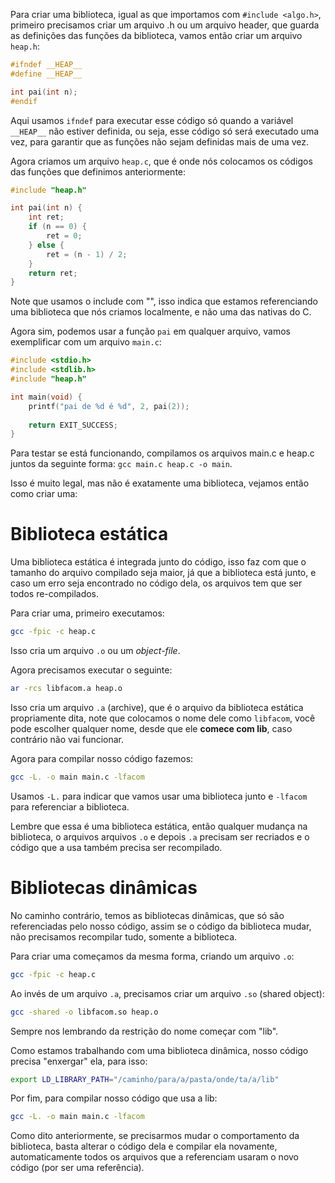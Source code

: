 Para criar uma biblioteca, igual as que importamos com `#include <algo.h>`, primeiro precisamos criar um arquivo .h ou um arquivo header, que guarda as definições das funções da biblioteca, vamos então criar um arquivo `heap.h`:

```c
#ifndef __HEAP__
#define __HEAP__

int pai(int n);
#endif
```

Aqui usamos `ifndef` para executar esse código só quando a variável `__HEAP__` não estiver definida, ou seja, esse código só será executado uma vez, para garantir que as funções não sejam definidas mais de uma vez.

Agora criamos um arquivo `heap.c`, que é onde nós colocamos os códigos das funções que definimos anteriormente:

```c
#include "heap.h"

int pai(int n) {
    int ret;
    if (n == 0) {
    	ret = 0;
    } else {
    	ret = (n - 1) / 2;
    }
    return ret;
}
```

Note que usamos o include com "", isso indica que estamos referenciando uma biblioteca que nós criamos localmente, e não uma das nativas do C.

Agora sim, podemos usar a função `pai` em qualquer arquivo, vamos exemplificar com um arquivo `main.c`:

```C
#include <stdio.h>
#include <stdlib.h>
#include "heap.h"

int main(void) {
	printf("pai de %d é %d", 2, pai(2));
	
	return EXIT_SUCCESS;
}
```

Para testar se está funcionando, compilamos os arquivos main.c e heap.c juntos da seguinte forma: `gcc main.c heap.c -o main`.

Isso é muito legal, mas não é exatamente uma biblioteca, vejamos então como criar uma:

# Biblioteca estática

Uma biblioteca estática é integrada junto do código, isso faz com que o tamanho do arquivo compilado seja maior, já que a biblioteca está junto, e caso um erro seja encontrado no código dela, os arquivos tem que ser todos re-compilados.

Para criar uma, primeiro executamos:

```bash
gcc -fpic -c heap.c
```

Isso cria um arquivo `.o` ou um *object-file*.

Agora precisamos executar o seguinte:

```bash
ar -rcs libfacom.a heap.o
```

Isso cria um arquivo `.a` (archive),  que é o arquivo da biblioteca estática propriamente dita, note que colocamos o nome dele como `libfacom`, você pode escolher qualquer nome, desde que ele **comece com lib**, caso contrário não vai funcionar.

Agora para compilar nosso código fazemos:

```bash
gcc -L. -o main main.c -lfacom
```

Usamos `-L.` para indicar que vamos usar uma biblioteca junto e `-lfacom` para referenciar a biblioteca.

Lembre que essa é uma biblioteca estática, então qualquer mudança na biblioteca, o arquivos arquivos `.o` e depois `.a` precisam ser recriados e o código que a usa também precisa ser recompilado.

# Bibliotecas dinâmicas

No caminho contrário, temos as bibliotecas dinâmicas, que só são referenciadas pelo nosso código, assim se o código da biblioteca mudar, não precisamos recompilar tudo, somente a biblioteca.

Para criar uma começamos da mesma forma, criando um arquivo `.o`:

```bash
gcc -fpic -c heap.c
```

Ao invés de um arquivo `.a`, precisamos criar um arquivo `.so` (shared object):

```bash
gcc -shared -o libfacom.so heap.o
```

Sempre nos lembrando da restrição do nome começar com "lib".

Como estamos trabalhando com uma biblioteca dinâmica, nosso código precisa "enxergar" ela, para isso:

```bash
export LD_LIBRARY_PATH="/caminho/para/a/pasta/onde/ta/a/lib"
```

Por fim, para compilar nosso código que usa a lib:

```bash
gcc -L. -o main main.c -lfacom
```

Como dito anteriormente, se precisarmos mudar o comportamento da biblioteca, basta alterar o código dela e compilar ela novamente, automaticamente todos os arquivos que a referenciam usaram o novo código (por ser uma referência).
